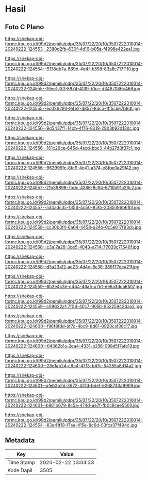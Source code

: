 # Hasil

## Foto C Plano

https://sirekap-obj-formc.kpu.go.id/99d2/pemilu/pdpr/35/07/22/20/10/3507222010014-20240222-124553--2380d2fb-630f-4d16-b05a-f4998e422ea1.jpg

https://sirekap-obj-formc.kpu.go.id/99d2/pemilu/pdpr/35/07/22/20/10/3507222010014-20240222-124554--9178db7a-689d-4d4f-b598-83a8c717f1f0.jpg

https://sirekap-obj-formc.kpu.go.id/99d2/pemilu/pdpr/35/07/22/20/10/3507222010014-20240222-124555--16ee1c30-8874-4139-b1ce-d3487086c466.jpg

https://sirekap-obj-formc.kpu.go.id/99d2/pemilu/pdpr/35/07/22/20/10/3507222010014-20240222-124555--ec026290-94e2-4857-84c5-1ff5cbe7b9df.jpg

https://sirekap-obj-formc.kpu.go.id/99d2/pemilu/pdpr/35/07/22/20/10/3507222010014-20240222-124556--9d5437f1-14cb-4f76-8319-29d3b92d13dc.jpg

https://sirekap-obj-formc.kpu.go.id/99d2/pemilu/pdpr/35/07/22/20/10/3507222010014-20240222-124556--161c29ce-645d-4acd-bbc3-44b27d3f37c1.jpg

https://sirekap-obj-formc.kpu.go.id/99d2/pemilu/pdpr/35/07/22/20/10/3507222010014-20240222-124556--962999fc-8fc9-4c41-a374-e8fbe0a29f42.jpg

https://sirekap-obj-formc.kpu.go.id/99d2/pemilu/pdpr/35/07/22/20/10/3507222010014-20240222-124557--21b39896-7bdc-4286-8c94-6710b91a26c2.jpg

https://sirekap-obj-formc.kpu.go.id/99d2/pemilu/pdpr/35/07/22/20/10/3507222010014-20240222-124557--a34adc35-1354-4d50-85fb-3085096b6fbf.jpg

https://sirekap-obj-formc.kpu.go.id/99d2/pemilu/pdpr/35/07/22/20/10/3507222010014-20240222-124558--cc30b6f4-6a64-4458-a24b-0c5e017f83cb.jpg

https://sirekap-obj-formc.kpu.go.id/99d2/pemilu/pdpr/35/07/22/20/10/3507222010014-20240222-124558--c3a17a29-3ce5-4043-a714-77039c71540f.jpg

https://sirekap-obj-formc.kpu.go.id/99d2/pemilu/pdpr/35/07/22/20/10/3507222010014-20240222-124558--d5a23a12-ac23-4d4d-8c36-389177dca21f.jpg

https://sirekap-obj-formc.kpu.go.id/99d2/pemilu/pdpr/35/07/22/20/10/3507222010014-20240222-124559--6b2e4c3e-c444-48a5-a7b1-ee6a3dca6507.jpg

https://sirekap-obj-formc.kpu.go.id/99d2/pemilu/pdpr/35/07/22/20/10/3507222010014-20240222-124559--c99622af-7f04-40c7-905b-95225942daa3.jpg

https://sirekap-obj-formc.kpu.go.id/99d2/pemilu/pdpr/35/07/22/20/10/3507222010014-20240222-124600--f96f8fdd-bf7d-4bc9-8d61-0920caf36c17.jpg

https://sirekap-obj-formc.kpu.go.id/99d2/pemilu/pdpr/35/07/22/20/10/3507222010014-20240222-124600--04362b1a-2ea4-4331-b256-098d5f7afe19.jpg

https://sirekap-obj-formc.kpu.go.id/99d2/pemilu/pdpr/35/07/22/20/10/3507222010014-20240222-124600--28e1ab24-c6c4-47f3-b47c-54355a8d14a2.jpg

https://sirekap-obj-formc.kpu.go.id/99d2/pemilu/pdpr/35/07/22/20/10/3507222010014-20240222-124601--afeb3b2d-3672-431d-bde1-e268730a8909.jpg

https://sirekap-obj-formc.kpu.go.id/99d2/pemilu/pdpr/35/07/22/20/10/3507222010014-20240222-124601--b881b679-8c5a-474d-ae7f-fb0c9cee5500.jpg

https://sirekap-obj-formc.kpu.go.id/99d2/pemilu/pdpr/35/07/22/20/10/3507222010014-20240222-124554--83e41f18-f7ae-415e-8c6d-03fca07f494d.jpg


## Metadata

| Key        | Value               |
| ---------- | ------------------- |
| Time Stamp | 2024-02-22 13:03:33 |
| Kode Dapil | 3505                |



